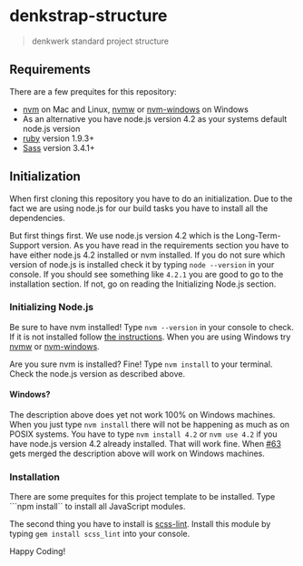 # denkstrap-structure

> denkwerk standard project structure

## Requirements

There are a few prequites for this repository:

- [nvm](https://github.com/creationix/nvm) on Mac and Linux, [nvmw](https://github.com/hakobera/nvmw) or [nvm-windows](https://github.com/coreybutler/nvm-windows) on Windows
- As an alternative you have node.js version 4.2 as your systems default node.js version
- [ruby](https://www.ruby-lang.org/de/) version 1.9.3+
- [Sass](http://sass-lang.com/) version 3.4.1+

## Initialization

When first cloning this repository you have to do an initialization. Due to the fact we are
using node.js for our build tasks you have to install all the dependencies.

But first things first. We use node.js version 4.2 which is the Long-Term-Support version. As
you have read in the requirements section you have to have either node.js 4.2 installed or nvm
installed. If you do not sure which version of node.js is installed check it by typing ```node --version```
in your console. If you should see something like ```4.2.1``` you are good to go to the installation
section. If not, go on reading the Initializing Node.js section.

### Initializing Node.js

Be sure to have nvm installed! Type ```nvm --version``` in your console to check. If it
is not installed follow [the instructions](https://github.com/creationix/nvm). When you are
using Windows try [nvmw](https://github.com/hakobera/nvmw) or [nvm-windows](https://github.com/coreybutler/nvm-windows).

Are you sure nvm is installed? Fine! Type ```nvm install``` to your terminal. Check the node.js
version as described above.

#### Windows?

The description above does yet not work 100% on Windows machines. When you just type ```nvm install```
there will not be happening as much as on POSIX systems. You have to type ```nvm install 4.2``` or
```nvm use 4.2``` if you have node.js version 4.2 already installed. That will work fine. When
[#63](https://github.com/hakobera/nvmw/pull/63) gets merged the description above will work on Windows machines.

### Installation

There are some prequites for this project template to be installed. Type ```npm install`` to
install all JavaScript modules.

The second thing you have to install is [scss-lint](https://github.com/brigade/scss-lint). Install
this module by typing ```gem install scss_lint``` into your console.

Happy Coding!
